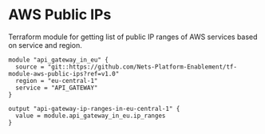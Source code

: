 # AWS Public IPs

Terraform module for getting list of public IP ranges of AWS services based on service and region.

```
module "api_gateway_in_eu" {
  source = "git::https://github.com/Nets-Platform-Enablement/tf-module-aws-public-ips?ref=v1.0"
  region = "eu-central-1"
  service = "API_GATEWAY"
}

output "api-gateway-ip-ranges-in-eu-central-1" {
  value = module.api_gateway_in_eu.ip_ranges
}
```
